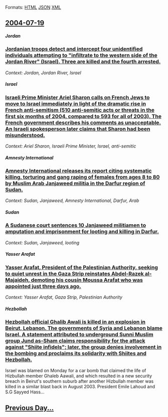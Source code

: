 
Formats: [HTML](2004/07/19/index.html)  [JSON](2004/07/19/index.json)  [XML](2004/07/19/index.xml)  

## [2004-07-19](/news/2004/07/19/index.md)

##### Jordan
### [ Jordanian troops detect and intercept four unidentified individuals attempting to "infiltrate to the western side of the Jordan River" (Israel). Three are killed and the fourth arrested. ](/news/2004/07/19/jordanian-troops-detect-and-intercept-four-unidentified-individuals-attempting-to-infiltrate-to-the-western-side-of-the-jordan-river-isr.md)
_Context: Jordan, Jordan River, Israel_

##### Israel
### [ Israeli Prime Minister Ariel Sharon calls on French Jews to move to Israel immediately in light of the dramatic rise in French anti-semitism (510 anti-semitic acts or threats in the first six months of 2004, compared to 593 for all of 2003). The French government describes his comments as unacceptable. An Israeli spokesperson later claims that Sharon had been misunderstood. ](/news/2004/07/19/israeli-prime-minister-ariel-sharon-calls-on-french-jews-to-move-to-israel-immediately-in-light-of-the-dramatic-rise-in-french-anti-semitis.md)
_Context: Ariel Sharon, Israeli Prime Minister, Israel, anti-semitic_

##### Amnesty International
### [ Amnesty International releases its report citing systematic killing, torturing and gang raping of females from ages 8 to 80 by Muslim Arab Janjaweed militia in the Darfur region of Sudan. ](/news/2004/07/19/amnesty-international-releases-its-report-citing-systematic-killing-torturing-and-gang-raping-of-females-from-ages-8-to-80-by-muslim-arab.md)
_Context: Sudan, Janjaweed, Amnesty International, Darfur, Arab_

##### Sudan
### [ A Sudanese court sentences 10 Janjaweed militiamen to amputation and imprisonment for looting and killing in Darfur. ](/news/2004/07/19/a-sudanese-court-sentences-10-janjaweed-militiamen-to-amputation-and-imprisonment-for-looting-and-killing-in-darfur.md)
_Context: Sudan, Janjaweed, looting_

##### Yasser Arafat
### [ Yasser Arafat, President of the Palestinian Authority, seeking to quiet unrest in the Gaza Strip reinstates Abdel-Razek al-Majaideh, demoting his cousin Moussa Arafat who was appointed just three days ago. ](/news/2004/07/19/yasser-arafat-president-of-the-palestinian-authority-seeking-to-quiet-unrest-in-the-gaza-strip-reinstates-abdel-razek-al-majaideh-demoti.md)
_Context: Yasser Arafat, Gaza Strip, Palestinian Authority_

##### Hezbollah
### [ Hezbollah official Ghalib Awali is killed in an explosion in Beirut, Lebanon. The governments of Syria and Lebanon blame Israel. A statement attributed to underground Sunni Muslim group Jund as-Sham claims responsibility for the attack against "Shiite infidels"; later, the group denies involvement in the bombing and proclaims its solidarity with Shiites and Hezbollah. ](/news/2004/07/19/hezbollah-official-ghalib-awali-is-killed-in-an-explosion-in-beirut-lebanon-the-governments-of-syria-and-lebanon-blame-israel-a-statemen.md)
Israel was blamed on Monday for a car bomb that claimed the life of Hizbullah member Ghaleb Aawali, and which resulted in a new security breach in Beirut&#39;s southern suburb after another Hizbullah member was killed in a similar blast back in August 2003. President Emile Lahoud and S.G Sayyed Hass...

## [Previous Day...](/news/2004/07/18/index.md)

